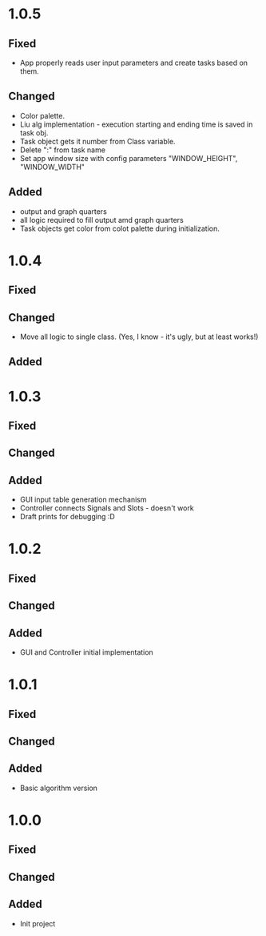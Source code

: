 # 1.0.5

## Fixed

- App properly reads user input parameters and create tasks based on them.

## Changed

- Color palette.
- Liu alg implementation - execution starting and ending time is saved in task obj.
- Task object gets it number from Class variable.
- Delete ":" from task name
- Set app window size with config parameters "WINDOW_HEIGHT", "WINDOW_WIDTH"

## Added

- output and graph quarters
- all logic required to fill output amd graph quarters
- Task objects get color from colot palette during initialization.

# 1.0.4

## Fixed

## Changed

- Move all logic to single class. (Yes, I know - it's ugly, but at least works!)

## Added

# 1.0.3

## Fixed

## Changed

## Added

- GUI input table generation mechanism
- Controller connects Signals and Slots - doesn't work
- Draft prints for debugging :D

# 1.0.2

## Fixed

## Changed

## Added

- GUI and Controller initial implementation

# 1.0.1

## Fixed

## Changed

## Added

- Basic algorithm version

# 1.0.0

## Fixed

## Changed

## Added

- Init project
